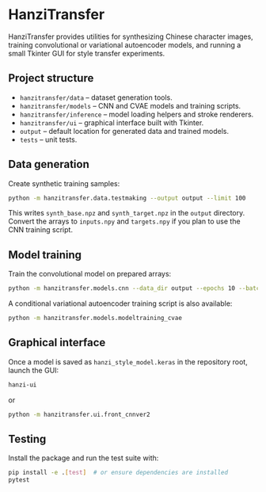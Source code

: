 # HanziTransfer

HanziTransfer provides utilities for synthesizing Chinese character images,
training convolutional or variational autoencoder models, and running a small
Tkinter GUI for style transfer experiments.

## Project structure

- `hanzitransfer/data` – dataset generation tools.
- `hanzitransfer/models` – CNN and CVAE models and training scripts.
- `hanzitransfer/inference` – model loading helpers and stroke renderers.
- `hanzitransfer/ui` – graphical interface built with Tkinter.
- `output` – default location for generated data and trained models.
- `tests` – unit tests.

## Data generation

Create synthetic training samples:

```bash
python -m hanzitransfer.data.testmaking --output output --limit 100
```

This writes `synth_base.npz` and `synth_target.npz` in the `output` directory.
Convert the arrays to `inputs.npy` and `targets.npy` if you plan to use the
CNN training script.

## Model training

Train the convolutional model on prepared arrays:

```bash
python -m hanzitransfer.models.cnn --data_dir output --epochs 10 --batch_size 32 --model_path hanzi_style_model.keras
```

A conditional variational autoencoder training script is also available:

```bash
python -m hanzitransfer.models.modeltraining_cvae
```

## Graphical interface

Once a model is saved as `hanzi_style_model.keras` in the repository root,
launch the GUI:

```bash
hanzi-ui
```

or

```bash
python -m hanzitransfer.ui.front_cnnver2
```

## Testing

Install the package and run the test suite with:

```bash
pip install -e .[test]  # or ensure dependencies are installed
pytest
```
